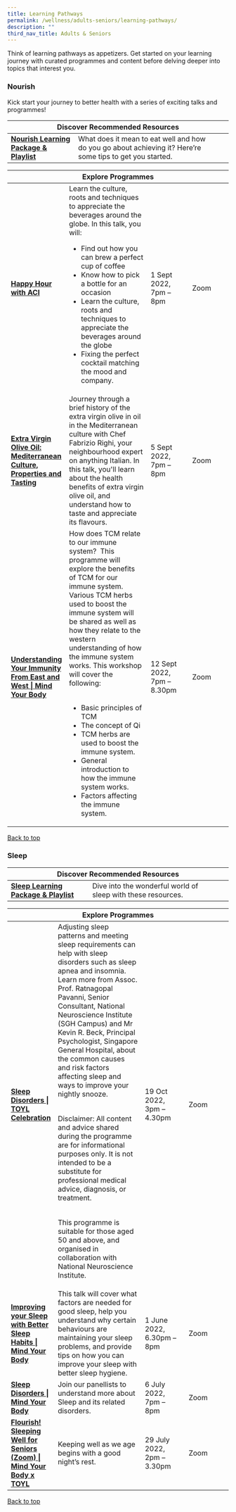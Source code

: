 ```yaml
---
title: Learning Pathways
permalink: /wellness/adults-seniors/learning-pathways/
description: ""
third_nav_title: Adults & Seniors
---
```

<style type="text/css">
/* Links */
.content a { color: #322987; }
.content a:focus,
.content a:hover { color: #28216c; }

/* Button Outline */
.bp-button { padding-left: 1.5rem; padding-right: 1.5rem; }
.bp-button.is-primary-outline { border: 1px solid #322987; color: #322987; background-color: transparent; text-decoration: none; }
.bp-button.is-primary-outline:focus,
.bp-button.is-primary-outline:hover { border: 1px solid #322987; color: #cff2e8; background-color: #322987; text-decoration: none; }

/* Responsive Iframe */
.responsive-iframe { position: absolute; top: 0; left: 0; bottom: 0; right: 0; width: 100%; height: 100%; }
.responsive-iframe-container { position: relative; overflow: hidden; width: 100%; }
.responsive-iframe-container.ratio-16by9 { padding-top: 56.25%; }
.responsive-iframe-container.ratio-4by3 { padding-top: 75%; }
.responsive-iframe-container.ratio-3by2 { padding-top: 66.66%; }
.responsive-iframe-container.ratio-1by1 { padding-top: 100%; }
</style>
Think of learning pathways as appetizers. Get started on your learning journey with curated programmes and content before delving deeper into topics that interest you.
<h3><b> Nourish </b></h3>

Kick start your journey to better health with a series of exciting talks and programmes! 

<div class="horizontal-scroll margin--bottom--lg">
  <table class="generic-table">
    <thead>
      <tr>
        <th colspan="4" class="is-uppercase has-weight-normal">Discover Recommended Resources</th>
      </tr>
    </thead>
    <tbody>
      <tr>
        <td><a href="/wellness/adults-seniors/content#playlist-nourish" target="_blank"><b> Nourish Learning Package & Playlist</b></a></td>
        <td> What does it mean to eat well and how do you go about achieving it? Here’re some tips to get you started.</td>
        <td></td>
        <td> </td>
      </tr>
    </tbody>
  </table>
</div>

<div class="horizontal-scroll margin--bottom--lg">
  <table class="generic-table">
    <thead>
      <tr>
        <th colspan="4" class="is-uppercase has-weight-normal">Explore Programmes</th>
      </tr>
    </thead>
		<tbody>
     <tr>
        <td style="width: 20%;"><a href="https://www.eventbrite.sg/e/happy-hour-with-aci-mind-your-body-tickets-395731131467?aff=odcleoeventsincollection" target="_blank"><b>Happy Hour with ACI</b></a></td>
        <td style="width: 40%;">Learn the culture, roots and techniques to appreciate the beverages around the globe. In this talk, you will:<br>
<ul>
	<li>Find out how you can brew a perfect cup of coffee</li>
	<li>Know how to pick a bottle for an occasion</li>
	<li>Learn the culture, roots and techniques to appreciate the beverages around the globe</li>
	<li>Fixing the perfect cocktail matching the mood and company.</li>
</ul>
</td>
        <td style="width: 20%;"> 1 Sept 2022, <br>7pm – 8pm</td>
         <td style="width: 20%;">Zoom </td>
      </tr>
     <tr>
     <td><a href="https://www.eventbrite.sg/e/extra-virgin-olive-oil-mediterranean-culture-properties-and-tasting-tickets-396345920317?aff=odcleoeventsincollection" target="_blank"><b>Extra Virgin Olive Oil: Mediterranean Culture, Properties and Tasting</b></a></td>
       <td style="width: 40%;"> Journey through a brief history of the extra virgin olive in oil in the Mediterranean culture with Chef Fabrizio Righi, your neighbourhood expert on anything Italian. In this talk, you'll learn about the health benefits of extra virgin olive oil, and understand how to taste and appreciate its flavours.</td>
        <td style="width: 20%;"> 5 Sept 2022, <br>7pm – 8pm</td>
        <td style="width: 20%;"> Zoom</td>
      </tr>
      <tr>
      <td><a href="https://www.eventbrite.sg/e/understanding-your-immunity-from-east-and-west-mind-your-body-tickets-392116008537?aff=odcleoeventsincollection" target="_blank"><b> Understanding Your Immunity From East and West | Mind Your Body</b></a></td>
      <td style="width: 40%;">How does TCM relate to our immune system?  This programme will explore the benefits of TCM for our immune system. Various TCM herbs used to boost the immune system will be shared as well as how they relate to the western understanding of how the immune system works. This workshop will cover the following:<br><br>

<ul>
	<li>Basic principles of TCM</li>
	<li>The concept of Qi</li>
	<li>TCM herbs are used to boost the immune system.</li>
	<li>General introduction to how the immune system works.</li>
	<li>Factors affecting the immune system.</li>
</ul></td>
        <td style="width: 20%;"> 12 Sept 2022, <br>7pm – 8.30pm</td>
        <td style="width: 20%;"> Zoom</td>
      </tr>
      
	
   </tbody>
  </table>
</div>

<p class="has-text-right margin--top--xl"><a href="#main-content">Back to top</a></p>

<h3><b> Sleep </b></h3>

<div class="horizontal-scroll margin--bottom--lg">
  <table class="generic-table">
    <thead>
      <tr>
        <th colspan="4" class="is-uppercase has-weight-normal">Discover Recommended Resources</th>
      </tr>
    </thead>
    <tbody>
      <tr>
        <td><a href="/wellness/adults-seniors/content#playlist-sleep" target="_blank"><b> Sleep Learning Package & Playlist</b></a></td>
        <td> Dive into the wonderful world of sleep with these resources.</td>
        <td></td>
        <td> </td>
      </tr>
    </tbody>
  </table>
</div>

<div class="horizontal-scroll margin--bottom--lg">
  <table class="generic-table">
    <thead>
      <tr>
        <th colspan="4" class="is-uppercase has-weight-normal">Explore Programmes</th>
      </tr>
    </thead>
		<tbody>
     <tr>
        <td style="width: 20%;"><a href="https://www.eventbrite.sg/e/sleep-disorders-toyl-celebration-tickets-407988413327?aff=odcleoeventsincollection" target="_blank"><b>Sleep Disorders | TOYL Celebration</b></a></td>
        <td style="width: 40%;">Adjusting sleep patterns and meeting sleep requirements can help with sleep disorders such as sleep apnea and insomnia. Learn more from Assoc. Prof. Ratnagopal Pavanni, Senior Consultant, National Neuroscience Institute (SGH Campus) and Mr Kevin R. Beck, Principal Psychologist, Singapore General Hospital, about the common causes and risk factors affecting sleep and ways to improve your nightly snooze.<br><br>

Disclaimer: All content and advice shared during the programme are for informational purposes only. It is not intended to be a substitute for professional medical advice, diagnosis, or treatment.<br><br>

This programme is suitable for those aged 50 and above, and organised in collaboration with National Neuroscience Institute.
</td>
        <td style="width: 20%;"> 19 Oct 2022, <br>3pm – 4.30pm</td>
         <td style="width: 20%;">Zoom </td>
      </tr>
     <tr>
     <td><a href="https://www.eventbrite.sg/e/improving-your-sleep-with-better-sleep-habits-mind-your-body-tickets-322527788297?utm-campaign=social&utm-content=attendeeshare&utm-medium=discovery&utm-term=listing&utm-source=cp&aff=escb" target="_blank"><b> Improving your Sleep with Better Sleep Habits | Mind Your Body </b></a></td>
       <td style="width: 40%;"> This talk will cover what factors are needed for good sleep, help you understand why certain behaviours are maintaining your sleep problems,  and provide tips on how you can improve your sleep with better sleep hygiene.</td>
        <td style="width: 20%;"> 1 June 2022, <br>6.30pm – 8pm</td>
        <td style="width: 20%;"> Zoom</td>
      </tr>
      <tr>
      <td><a href="https://www.eventbrite.sg/e/sleep-disorders-mind-your-body-tickets-355730789367?utm-campaign=social&utm-content=attendeeshare&utm-medium=discovery&utm-term=listing&utm-source=cp&aff=escbb" target="_blank"><b> Sleep Disorders | Mind Your Body</b></a></td>
      <td style="width: 40%;"> Join our panellists to understand more about Sleep and its related disorders.</td>
        <td style="width: 20%;"> 6 July 2022, <br>7pm – 8pm</td>
        <td style="width: 20%;"> Zoom</td>
      </tr>
      <tr>
      <td><a href="https://www.eventbrite.sg/e/flourish-sleeping-well-for-seniors-zoom-mind-your-body-x-toyl-tickets-358323885387?aff=odcleoeventsincollection" target="_blank"><b> Flourish! Sleeping Well for Seniors (Zoom) | Mind Your Body x TOYL</b></a></td>
       <td style="width: 40%;"> Keeping well as we age begins with a good night’s rest.</td>
        <td style="width: 20%;"> 29 July 2022, <br>2pm – 3.30pm  </td>
        <td style="width: 20%;"> Zoom</td>
			</tr>
	
   </tbody>
  </table>
</div>

<p class="has-text-right margin--top--xl"><a href="#main-content">Back to top</a></p>